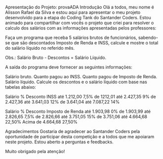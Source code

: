Apresentação do Projeto: provaADA
Introdução
Olá a todos, meu nome é Alisson Rafael da Silva e estou aqui para apresentar o meu projeto desenvolvido para a etapa do Coding Tank do Santander Coders. Estou animado para compartilhar com 
vocês o projeto que criei para resolver o calculo dos salários com as informações apresentadas pelos professores:

Faça um programa que receba 5 salários brutos de funcionários, sabendo-se que são descontados Imposto de Renda e INSS, calcule e mostre o total do salário líquido no referido mês.

Obs.: Salário Bruto - Descontos = Salário Líquido.

A saída do programa deve fornecer as seguintes informações:

Salário bruto.
Quanto pagou ao INSS.
Quanto pagou de Imposto de Renda.
Salário líquido.
Calcule os descontos e o salário líquido com base nas tabelas abaixo:

Salário	% Desconto INSS
até 1.212,00	7,5%
de 1212,01 até 2.427,35	9%
de 2.427,36 até 3.641,03	12%
de 3.641,04 até 7.087,22	14%

Salário	% Desconto Imposto de Renda
até 1.903,98	0%
de 1.903,99 até 2.826,65	7,5%
de 2.826,66 até 3.751,05	15%
de 3.751,06 até 4.664,68	22,50%
Acima de 4.664,68	27,50%




Agradecimentos
Gostaria de agradecer ao Santander Coders pela oportunidade de participar desta competição e a todos que me apoiaram neste projeto. Estou aberto a perguntas e feedbacks.

Muito obrigado pela atenção!

